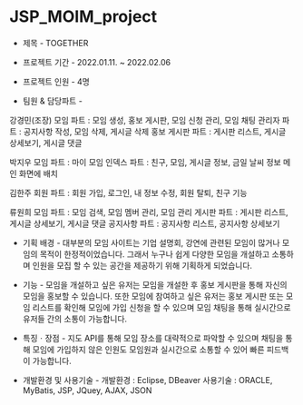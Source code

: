 # JSP_MOIM_project

- 제목 -
TOGETHER

- 프로젝트 기간 -
2022.01.11. ~ 2022.02.06

- 프로젝트 인원 -
4명

- 팀원 & 담당파트 -

강경민(조장)
모임 파트 : 모임 생성, 홍보 게시판, 모임 신청 관리, 모임 채팅
관리자 파트 : 공지사항 작성, 모임 삭제, 게시글 삭제
홍보 게시판 파트 : 게시판 리스트, 게시글 상세보기, 게시글 댓글

박지우
모임 파트 : 마이 모임
인덱스 파트 : 친구, 모임, 게시글 정보, 금일 날씨 정보 메인 화면에 배치

김한주
회원 파트 : 회원 가입, 로그인, 내 정보 수정, 회원 탈퇴, 친구 기능

류원희
모임 파트 : 모임 검색, 모임 멤버 관리, 모임 관리
게시판 파트 : 게시판 리스트, 게시글 상세보기, 게시글 댓글
공지사항 파트 : 공지사항 리스트, 공지사항 상세보기

- 기획 배경 -
대부분의 모임 사이트는 기업 설명회, 강연에 관련된 모임이 많거나 모임의 목적이 한정적이었습니다. 그래서 누구나 쉽게 다양한 모임을 개설하고 소통하며 인원을 모집 할 수 있는 공간을 제공하기 위해 기획하게 되었습니다.

- 기능 -
모임을 개설하고 싶은 유저는 모임을 개설한 후 홍보 게시판을 통해 자신의 모임을 홍보할 수 있습니다. 또한 모임에 참여하고 싶은 유저는 홍보 게시판 또는 모임 리스트를 확인해 모임에 가입 신청을 할 수 있으며 모임 채팅을 통해 실시간으로 유저들 간의 소통이 가능합니다.

- 특징ㆍ장점 -
지도 API를 통해 모임 장소를 대략적으로 파악할 수 있으며 채팅을 통해 모임에 가입하지 않은 인원도 모임원과 실시간으로 소통할 수 있어 빠른 피드백이 가능합니다.

- 개발환경 및 사용기술 -
개발환경 : Eclipse, DBeaver
사용기술 : ORACLE, MyBatis, JSP, JQuey, AJAX, JSON
